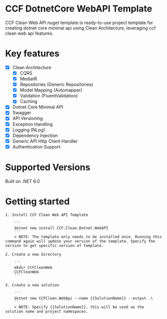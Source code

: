 # CCF DotnetCore WebAPI Template

CCF Clean Web API nuget template is ready-to-use project template for creating dotnet core minimal api using Clean Architecture, leveraging ccf clean web api features.

# Key features

- [x] Clean Architecture
    - [x] CQRS
    - [x] MediatR
    - [x] Repositories (Generic Repositories)
    - [x] Model Mapping (Automapper)
    - [x] Validation (FluentValidation)
    - [x] Caching
- [x] Dotnet Core Minimal API
- [x] Swagger
- [x] API Versioning
- [x] Exception Handling
- [x] Logging (NLog)
- [x] Dependency Injection
- [x] Generic API Http Client Handler
- [x] Authentication Support

# Supported Versions

Built on .NET 6.0

# Getting started

    1. Install CCF Clean Web API Template

        ```
        dotnet new install CCF.Clean.Dotnet.WebAPI 
        ```
        > NOTE: The template only needs to be installed once. Running this command again will update your version of the template. Specify the version to get specific version of template.

    2. Create a new directory

        ```    
        mkdir CCFCleanWeb 
        CCFCleanWeb
        ```

    3. Create a new solution

        ```
        dotnet new CCFClean.WebApi --name {{SolutionName}} --output .\
        ```
        > NOTE: Specify {{SolutionName}}, this will be used as the solution name and project namespaces.


